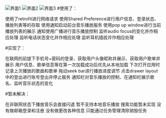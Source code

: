 ![界面1](https://github.com/leishui/Music/blob/master/app/src/main/img/1.gif)
![界面2](https://github.com/leishui/Music/blob/master/app/src/main/img/2.gif)
![界面3](https://github.com/leishui/Music/blob/master/app/src/main/img/3.gif)
#使用了：

使用了retrofit进行网络请求
使用Shared Preference进行用户信息、登录状态、播放列表等的存取
使用通知启动前台音乐播放服务
使用pop up window进行当前播放列表的展示
通知使用广播进行音乐播放控制
监听audio focus的变化并作相应处理
监听电话状态变化并作相应处理
监听耳机插拔并作相应处理

#实现了：

在联网的前提下手机号+密码的登录、获取用户头像昵称并展示、获取用户歌单并展示
用户信息、歌单信息等在第一次加载成功后优先从本地加载
下次打开应用时记录上次播放的歌曲和歌单
拖动seek bar进行播放进度调节
点击drawer layout中的登出进行账号登出并停止服务
通知栏对音乐播放的控制、在通知栏展示歌名、监听音乐状态的变化

#暂未解决：

在非联网状态下播放音乐会直接闪退
暂不支持本地音乐播放
搜索功能暂未实现
没有做邮箱登录和注册
没有做更改各种信息
只能通过任务管理清除销毁任务
